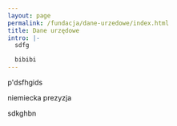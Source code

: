 ```yaml
---
layout: page
permalink: /fundacja/dane-urzedowe/index.html
title: Dane urzędowe
intro: |-
  sdfg

  bibibi
---
```

p'dsfhgids

niemiecka prezyzja

sdkghbn